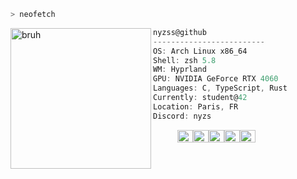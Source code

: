 ```zsh
> neofetch
```

<img align="left" src="https://github.com/nyzss/nyzss/assets/81782738/8c6c6423-83b4-4eb5-81e4-14cc7ac773c9" alt="bruh" width="225" />
<!-- ![cropped_wall](https://github.com/nyzss/nyzss/assets/81782738/8c6c6423-83b4-4eb5-81e4-14cc7ac773c9) -->

```csharp
nyzss@github
-------------------------
OS: Arch Linux x86_64
Shell: zsh 5.8
WM: Hyprland
GPU: NVIDIA GeForce RTX 4060
Languages: C, TypeScript, Rust
Currently: student@42
Location: Paris, FR
Discord: nyzs
```
<p align="left">
  &nbsp; &nbsp; &nbsp; &nbsp; &nbsp;
  <img alt="#022859" src="https://via.placeholder.com/15/022859/000000?text=+" width="25" height="20" /><img alt="#193140" src="https://via.placeholder.com/15/193140/000000?text=+" width="25" height="20" /><img alt="#3D6373" src="https://via.placeholder.com/15/3D6373/000000?text=+" width="25" height="20" /><img alt="#F2865E" src="https://via.placeholder.com/15/F2865E/000000?text=+" width="25" height="20" /><img alt="#A67C6D" src="https://via.placeholder.com/15/A67C6D/000000?text=+" width="25" height="20" />
</p>
